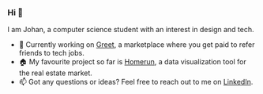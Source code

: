 ### Hi 👋
I am Johan, a computer science student with an interest in design and tech. 
- 🚀 Currently working on [Greet](https://github.com/johan-akerman/Greet), a marketplace where you get paid to refer friends to tech jobs. 
- 🏠 My favourite project so far is [Homerun](https://github.com/johan-akerman/homerun), a data visualization tool for the real estate market.
- 📫 Got any questions or ideas? Feel free to reach out to me on [LinkedIn](https://www.linkedin.com/in/johan-akerman/).
